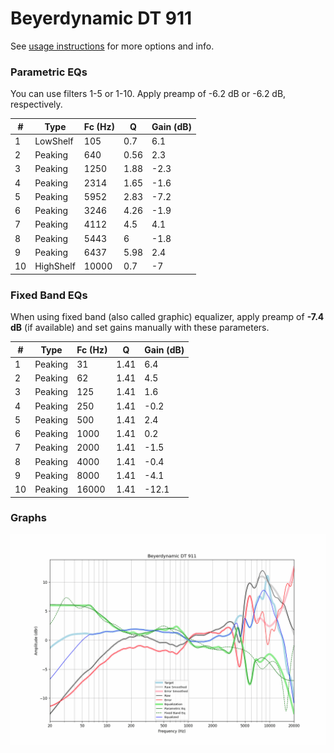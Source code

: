 # Beyerdynamic DT 911
See [usage instructions](https://github.com/jaakkopasanen/AutoEq#usage) for more options and info.

### Parametric EQs
You can use filters 1-5 or 1-10. Apply preamp of -6.2 dB or -6.2 dB, respectively.

|   # | Type      |   Fc (Hz) |    Q |   Gain (dB) |
|-----|-----------|-----------|------|-------------|
|   1 | LowShelf  |       105 | 0.7  |         6.1 |
|   2 | Peaking   |       640 | 0.56 |         2.3 |
|   3 | Peaking   |      1250 | 1.88 |        -2.3 |
|   4 | Peaking   |      2314 | 1.65 |        -1.6 |
|   5 | Peaking   |      5952 | 2.83 |        -7.2 |
|   6 | Peaking   |      3246 | 4.26 |        -1.9 |
|   7 | Peaking   |      4112 | 4.5  |         4.1 |
|   8 | Peaking   |      5443 | 6    |        -1.8 |
|   9 | Peaking   |      6437 | 5.98 |         2.4 |
|  10 | HighShelf |     10000 | 0.7  |        -7   |

### Fixed Band EQs
When using fixed band (also called graphic) equalizer, apply preamp of **-7.4 dB** (if available) and set gains manually with these parameters.

|   # | Type    |   Fc (Hz) |    Q |   Gain (dB) |
|-----|---------|-----------|------|-------------|
|   1 | Peaking |        31 | 1.41 |         6.4 |
|   2 | Peaking |        62 | 1.41 |         4.5 |
|   3 | Peaking |       125 | 1.41 |         1.6 |
|   4 | Peaking |       250 | 1.41 |        -0.2 |
|   5 | Peaking |       500 | 1.41 |         2.4 |
|   6 | Peaking |      1000 | 1.41 |         0.2 |
|   7 | Peaking |      2000 | 1.41 |        -1.5 |
|   8 | Peaking |      4000 | 1.41 |        -0.4 |
|   9 | Peaking |      8000 | 1.41 |        -4.1 |
|  10 | Peaking |     16000 | 1.41 |       -12.1 |

### Graphs
![](./Beyerdynamic%20DT%20911.png)
